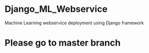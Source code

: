 # Django_ML_Webservice
Machine Learning webservice deployment using Django framework

# Please go to master branch
